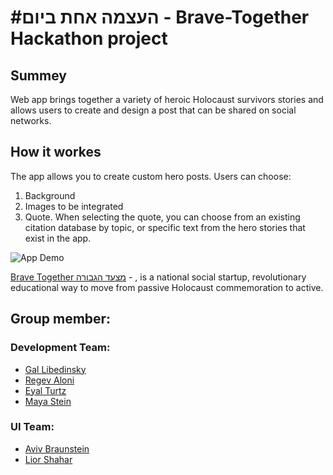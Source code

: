 # #העצמה אחת ביום - Brave-Together Hackathon project

## Summey
Web app brings together a variety of heroic Holocaust survivors stories and allows users to create and design a post that can be shared on social networks.

## How it workes
The app allows you to create custom hero posts. Users can choose:
 1) Background 
 2) Images to be integrated
 3) Quote. When selecting the quote, you can choose from an existing citation database by topic, or specific text from the hero stories that exist in the app.

![App Demo](Hackathon_Demo.gif) 

[Brave Together מצעד הגבורה](https://brave-together.com/en/האקתון-הגבורה/) - , is a national social startup, revolutionary educational way to move from passive Holocaust commemoration to active.

## Group member:
### Development Team:
- [Gal Libedinsky](https://www.linkedin.com/in/gal-libedinsky)
- [Regev Aloni](https://www.linkedin.com/in/aloniregev)
- [Eyal Turtz](https://www.linkedin.com/in/eyal-turtz-7231ab152)
- [Maya Stein](https://www.linkedin.com/in/maya-stein-7618021b8)

### UI Team:
- [Aviv Braunstein](https://www.linkedin.com/in/aviv-braunstein-533607161)
- [Lior Shahar](https://www.linkedin.com/in/lior-shahar-547244194)
